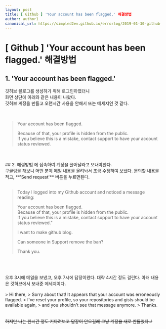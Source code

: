 ```yaml
---
layout: post
title: [ Github ] 'Your account has been flagged.' 해결방법
author: author1
canonical_url: https://simpled2ev.github.io/errorlog/2019-01-30-github-account-flagged-error/
---
```

# [ Github ] 'Your account has been flagged.' 해결방법
## 1. 'Your account has been flagged.'
깃허브 블로그를 생성하기 위해 로그인하였더니  
화면 상단에 아래와 같은 내용이 나왔다.  
깃허브 계정을 만들고 오랜시간 사용을 안해서 뜨는 메세지인 것 같다.  
<br>
<br>
> Your account has been flagged.  
>  
> Because of that, your profile is hidden from the public.  
> If you believe this is a mistake, contact support to have your account status reviewed.  

<br>
<br>
## 2. 해결방법
<https://github.com/contact> 에 접속하여 계정을 풀어달라고 보내야한다.  
<br>
구글링을 해보니 어떤 분이 메일 내용을 올려놔서 조금 수정하여 보냈다.  
문의할 내용을 적고, **'Send request'** 버튼을 누르면된다.  
<br>
<br>

> Today I logged into my Github account and noticed a message reading:  
>  
> Your account has been flagged.  
> Because of that, your profile is hidden from the public.  
> If you believe this is a mistake, contact support to have your account status reviewed."  
>  
> I want to make github blog.  
>  
> Can someone in Support remove the ban?  
>  
> Thank you.  

<br>
<br>
<br>
오후 3시에 메일을 보냈고, 오후 7시에 답장이왔다.  
대략 4시간 정도 걸린다.  
아래 내용은 깃허브에서 보내준 메세지이다.  
<br>
<br>
> Hi there,  
> Sorry about that! It appears that your account was erroneously flagged.  
> I've reset your profile, so your repositories and gists should be available again,  
> and you shouldn't see that message anymore.  
> Thanks.  

<br>
<br>
<br>
<del>하지만 나는 한시간 정도 기다려보고 답장이 안오길래 그냥 계정을 새로 만들었다..!</del>
